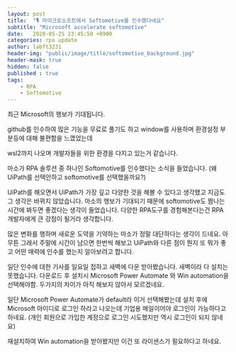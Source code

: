 ```yaml
---
layout: post
title:  "🎙️ 마이크로소프트에서 Softomotive를 인수했다네요"
subtitle: "Microsoft accelerate softomotive" 
date:   2020-05-25 23:45:50 +0900
categories: rpa update
author: labft3231
header-img: "public/image/title/softomotive_background.jpg"
header-mask: true
hidden: false
published : true
tags:
    - RPA
    - Softomotive
---
```


최근 Microsoft의 행보가 기대됩니다.

github를 인수하여 많은 기능을 무료로 풀기도 하고 window를 사용하며 환경설정 부분등에 대해 불편함을 느꼈었는데

wsl2까지 나오며 개발자들을 위한 환경을 다지고 있는거 같습니다. 

마소가 RPA 솔루션 중 하나인 Softomotive를 인수했다는 소식을 들었습니다.
(왜 UiPath를 선택안하고 softomotive를 선택했을까요?)

UiPath를 해오면서 UiPath가 가장 깊고 다양한 것을 해볼 수 있다고 생각했고 지금도 그 생각은 바뀌지 않았습니다.
마소의 행보가 기대되기 때문에 softomotive도 짬나는 시간에 봐두면 좋겠다는 생각이 들었습니다. 
다양한 RPA도구를 경험해본다는건 RPA 개발자에게 큰 강점이 될거라 생각합니다.


많은 변화를 행하며 새로운 도약을 기약하는 마소가 정말 대단하다는 생각이 드네요.
아무튼 그래서 주말에 시간이 남으면 한번씩 해보고 UiPath와 다른 점이 뭔지 또 뭐가 좋고 어떤 매력에 인수를 했는지 알아보려고 합니다.



일단 인수에 대한 기사를 일요일 접하고 새벽에 다운 받아봤습니다.
새벽이라 다 설치는 못했습니다. 
다운로드 후 설치시 Microsoft Power Automate 와 Win automation을 선택해야함.
두가지의 차이가 아직 해보지 않아서 모르겠네요.



일단 Microsoft Power Automate가 default라 이거 선택해봤는데 
설치 후에 Microsoft 아이디로 로그인 하라고 나오는데 기업용 메일이어야 로그인이 가능하다고 하네요.
(개인 회원으로 가입한 계정으로 로그인 시도했지만 역시 로그인이 되지 않네요)

재설치하여 Win automation을 받아봤지만 이건 또 라이센스가 필요하다고 하네요.



